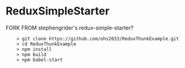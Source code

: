 # ReduxSimpleStarter

FORK FROM stephengrider's redux-simple-starter?


```
	> git clone https://github.com/ohs2033/ReduxThunkExample.git
	> cd ReduxThunkExample
	> npm install
	> npm build
	> npm babel-start
```
